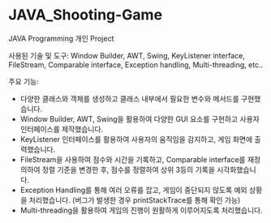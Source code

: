# JAVA_Shooting-Game
JAVA Programming 개인 Project

사용된 기술 및 도구: Window Builder, AWT, Swing, KeyListener interface, FileStream, Comparable interface, Exception handling, Multi-threading, etc..

주요 기능:
 - 다양한 클래스와 객체를 생성하고 클래스 내부에서 필요한 변수와 메서드를 구현했습니다.
 - Window Builder, AWT, Swing을 활용하여 다양한 GUI 요소를 구현하고 사용자 인터페이스를 제작했습니다.
 - KeyListener 인터페이스를 활용하여 사용자의 움직임을 감지하고, 게임 화면에 출력했습니다.
 - FileStream을 사용하여 점수와 시간을 기록하고, Comparable interface를 재정의하여 정렬 기준을 변경한 후, 점수를 정렬하여 상위 3등의 기록을 시각화했습니다.
 - Exception Handling를 통해 여러 오류를 잡고, 게임이 중단되지 않도록 예외 상황을 처리했습니다. (버그가 발생한 경우 printStackTrace를 통해 확인 가능)
 - Multi-threading을 활용하여 게임의 진행이 원활하게 이루어지도록 처리했습니다.
